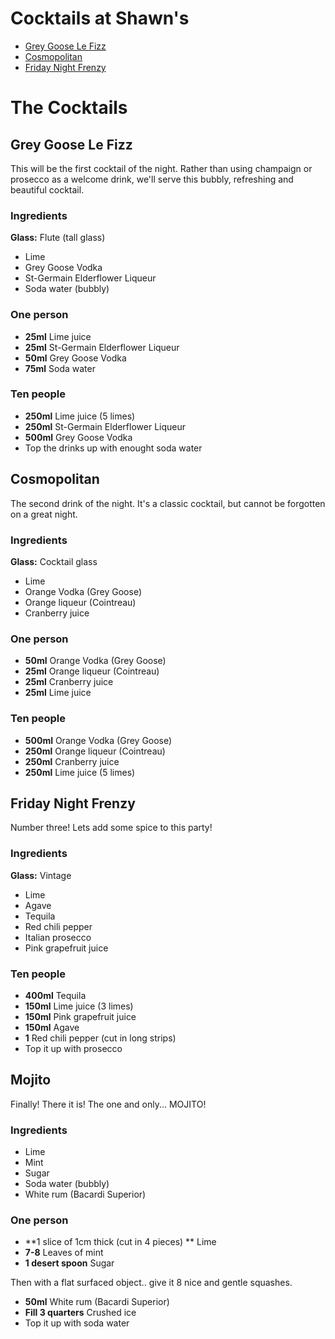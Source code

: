 Cocktails at Shawn's
===================

* [Grey Goose Le Fizz](#grey-goose-le-fizz)
* [Cosmopolitan](#cosmopolitan)
* [Friday Night Frenzy](#friday-night-frenzy)

# The Cocktails

## Grey Goose Le Fizz

This will be the first cocktail of the night. Rather than using champaign or prosecco as a welcome drink, we'll serve this bubbly, refreshing and beautiful cocktail.

### Ingredients

**Glass:** Flute (tall glass)

* Lime
* Grey Goose Vodka
* St-Germain Elderflower Liqueur
* Soda water (bubbly)

### One person

* **25ml**  Lime juice
* **25ml**  St-Germain Elderflower Liqueur
* **50ml**  Grey Goose Vodka
* **75ml**  Soda water

### Ten people

* **250ml**  Lime juice (5 limes)
* **250ml**  St-Germain Elderflower Liqueur
* **500ml**  Grey Goose Vodka
* Top the drinks up with enought soda water

## Cosmopolitan

The second drink of the night. It's a classic cocktail, but cannot be forgotten on a great night.

### Ingredients

**Glass:** Cocktail glass

* Lime
* Orange Vodka (Grey Goose)
* Orange liqueur (Cointreau)
* Cranberry juice

### One person

* **50ml**  Orange Vodka (Grey Goose)
* **25ml**  Orange liqueur (Cointreau)
* **25ml**  Cranberry juice
* **25ml**  Lime juice

### Ten people

* **500ml**   Orange Vodka (Grey Goose)
* **250ml**   Orange liqueur (Cointreau)
* **250ml**   Cranberry juice
* **250ml**   Lime juice (5 limes)

## Friday Night Frenzy

Number three! Lets add some spice to this party!

### Ingredients

**Glass:** Vintage

* Lime
* Agave
* Tequila
* Red chili pepper
* Italian prosecco
* Pink grapefruit juice

### Ten people

* **400ml**   Tequila
* **150ml**   Lime juice (3 limes)
* **150ml**   Pink grapefruit juice
* **150ml**   Agave
* **1**       Red chili pepper (cut in long strips)
* Top it up with prosecco

## Mojito

Finally! There it is! The one and only... MOJITO!

### Ingredients

* Lime
* Mint
* Sugar
* Soda water (bubbly)
* White rum (Bacardi Superior)


### One person

* **1 slice of 1cm thick (cut in 4 pieces) **   Lime
* **7-8**   Leaves of mint
* **1 desert spoon**  Sugar

Then with a flat surfaced object.. give it 8 nice and gentle squashes.

* **50ml**  White rum (Bacardi Superior)
* **Fill 3 quarters** Crushed ice
* Top it up with soda water
